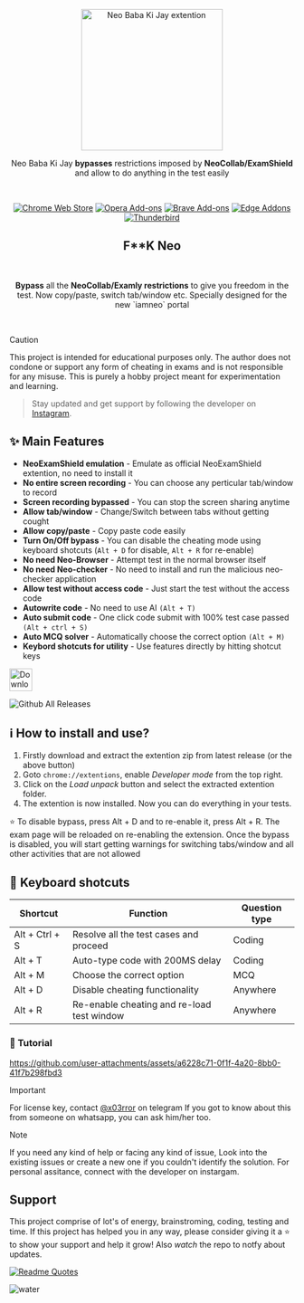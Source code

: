 <p align="center"><a href="https://darkreader.org" target="_blank" rel="noreferrer noopener"><img width="250" alt="Neo Baba Ki Jay extention" src="/neo.jpeg"></a></p>
<p align="center">Neo Baba Ki Jay <strong>bypasses</strong> restrictions imposed by <strong>NeoCollab/ExamShield</strong> and allow to do anything in the test easily</p>
<br/>
<p align="center"><a rel="noreferrer noopener" href="https://chromewebstore.google.com/detail/neoexamshield/deojfdehldjjfmcjcfaojgaibalafifc"><img alt="Chrome Web Store" src="https://img.shields.io/badge/Chrome-141e24.svg?&style=for-the-badge&logo=google-chrome&logoColor=white"></a>
<a rel="noreferrer noopener" href="https://addons.mozilla.org/firefox/addon/darkreader/"><img alt="Opera Add-ons" src="https://img.shields.io/badge/Opera-141e24.svg?&style=for-the-badge&logo=opera&logoColor=white"></a>
<a rel="noreferrer noopener" href="https://darkreader.org/safari/"><img alt="Brave Add-ons" src="https://img.shields.io/badge/Brave-141e24.svg?&style=for-the-badge&logo=brave&logoColor=white"></a>
<a rel="noreferrer noopener" href="https://microsoftedge.microsoft.com/addons/detail/dark-reader/ifoakfbpdcdoeenechcleahebpibofpc/"><img alt="Edge Addons" src="https://img.shields.io/badge/Edge-141e24.svg?&style=for-the-badge&logo=microsoft-edge&logoColor=white"></a>
<a el="noreferrer noopener" href="https://addons.thunderbird.net/thunderbird/addon/darkreader"><img alt="Thunderbird" src="https://img.shields.io/badge/Thunderbird-141e24.svg?&style=for-the-badge&logo=thunderbird&logoColor=white"></a>

<h2 align="center">F**K Neo</h2>
<br/>
<p align="center"><strong>Bypass</strong> all the <strong>NeoCollab/Examly restrictions</strong> to give you freedom in the test. Now copy/paste, switch tab/window etc. Specially designed for the new `iamneo` portal</p>
<br/>    



> [!CAUTION]
> This project is intended for educational purposes only. The author does not condone or support any form of cheating in exams and is not responsible for any misuse. This is purely a hobby project meant for experimentation and learning.

> Stay updated and get support by following the developer on [Instagram](https://instagram.com/infrared.x).



## ✨ Main Features

- **NeoExamShield emulation** - Emulate as official NeoExamShield extention, no need to install it
- **No entire screen recording** - You can choose any perticular tab/window to record
- **Screen recording bypassed** - You can stop the screen sharing anytime
- **Allow tab/window** - Change/Switch between tabs without getting cought
- **Allow copy/paste** - Copy paste code easily
- **Turn On/Off bypass** - You can disable the cheating mode using keyboard shotcuts (`Alt + D` for disable, `Alt + R` for re-enable)
- **No need Neo-Browser** - Attempt test in the normal browser itself
- **No need Neo-checker** - No need to install and run the malicious neo-checker application
- **Allow test without access code** - Just start the test without the access code
- **Autowrite code** - No need to use AI `(Alt + T)`
- **Auto submit code** - One click code submit with 100% test case passed `(Alt + ctrl + S)`
- **Auto MCQ solver** - Automatically choose the correct option `(Alt + M)`
- **Keybord shotcuts for utility** - Use features directly by hitting shotcut keys

<a href="https://github.com/ErrorxCode/FkNeo/releases/download/2.5/FkNeo-v2.5.zip"><img alt="Download extention" height=40 src="https://dabuttonfactory.com/button.png?t=Download extention&f=Open+Sans-Bold&ts=25&tc=fff&hp=45&vp=20&c=11&bgt=unicolored&bgc=15d798"></a>

![Github All Releases](https://img.shields.io/github/downloads/ErrorxCode/FkNeo/total?label=Downloads&logo=download)

## ℹ️ How to install and use?
1. Firstly download and extract the extention zip from latest release (or the above button)
2. Goto `chrome://extentions`, enable *Developer mode* from the top right.
3. Click on the *Load unpack* button and select the extracted extention folder.
4. The extention is now installed. Now you can do everything in your tests.

⭐ To disable bypass, press Alt + D and to re-enable it, press Alt + R. The exam page will be reloaded on re-enabling the extension.
Once the bypass is disabled, you will start getting warnings for switching tabs/window and all other activities that are not allowed


## 🎹 Keyboard shotcuts
| Shortcut       | Function                                   | Question type |
|----------------|--------------------------------------------|---------------|
| Alt + Ctrl + S | Resolve all the test cases and proceed     | Coding        |
| Alt + T        | Auto-type code with 200MS delay            | Coding        |
| Alt + M        | Choose the correct option                  | MCQ           |
| Alt + D        | Disable cheating functionality             | Anywhere      |
| Alt + R        | Re-enable cheating and re-load test window | Anywhere      |

### 👀 Tutorial
https://github.com/user-attachments/assets/a6228c71-0f1f-4a20-8bb0-41f7b298fbd3

> [!IMPORTANT]
> For license key, contact [@x03rror](https://t.me/x03rror?text=Hey,%20I%20want%20to%20purchase%20license%20key) on telegram
> If you got to know about this from someone on whatsapp, you can ask him/her too.

>[!NOTE]
>If you need any kind of help or facing any kind of issue, Look into the existing issues or create a new one if you couldn't identify the solution. For personal assitance, connect with the developer on instargam.



## Support
This project comprise of lot's of energy, brainstroming, coding, testing and time. If this project has helped you in any way, please consider giving it a ⭐ to show your support and help it grow! Also *watch* the repo to notfy about updates.

[![Readme Quotes](https://quotes-github-readme.vercel.app/api?type=horizontal&theme=dracula)](https://github.com/piyushsuthar/github-readme-quotes)


![water](https://raw.githubusercontent.com/mayhemantt/mayhemantt/Update/svg/Bottom.svg)
